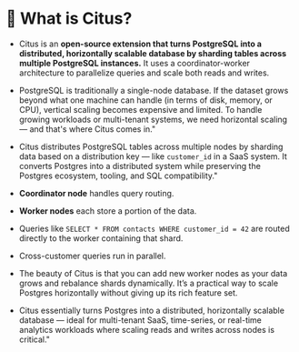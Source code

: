 
# 📖 What is Citus?

- Citus is an **open-source extension that turns PostgreSQL into a distributed, horizontally scalable database by sharding tables across multiple PostgreSQL instances.** It uses a coordinator-worker architecture to parallelize queries and scale both reads and writes.

- PostgreSQL is traditionally a single-node database. If the dataset grows beyond what one machine can handle (in terms of disk, memory, or CPU), vertical scaling becomes expensive and limited. To handle growing workloads or multi-tenant systems, we need horizontal scaling — and that's where Citus comes in."

- Citus distributes PostgreSQL tables across multiple nodes by sharding data based on a distribution key — like `customer_id` in a SaaS system. It converts Postgres into a distributed system while preserving the Postgres ecosystem, tooling, and SQL compatibility."

- **Coordinator node** handles query routing.
- **Worker nodes** each store a portion of the data.
- Queries like `SELECT * FROM contacts WHERE customer_id = 42` are routed directly to the worker containing that shard.
- Cross-customer queries run in parallel.

- The beauty of Citus is that you can add new worker nodes as your data grows and rebalance shards dynamically. It’s a practical way to scale Postgres horizontally without giving up its rich feature set.

- Citus essentially turns Postgres into a distributed, horizontally scalable database — ideal for multi-tenant SaaS, time-series, or real-time analytics workloads where scaling reads and writes across nodes is critical."
